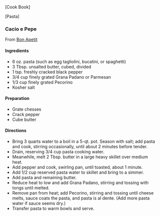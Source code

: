 [Cook Book]  

[Pasta]  

### Cacio e Pepe  
From [Bon Apetit](https://www.bonappetit.com/recipe/cacio-e-pepe)

#### Ingredients  

* 6 oz. pasta (such as egg tagliolini, bucatini, or spaghetti)  
* 3 Tbsp. unsalted butter, cubed, divided  
* 1 tsp. freshly cracked black pepper  
* 3/4 cup finely grated Grana Padano or Parmesan  
* 1/3 cup finely grated Pecorino  
* Kosher salt  

#### Preparation  

* Grate chesses  
* Crack pepper  
* Cube butter  

#### Directions  

* Bring 3 quarts water to a boil in a 5-qt. pot. Season with salt; add pasta and cook, stirring occasionally, until about 2 minutes before tender.  
* Drain, reserving 3/4 cup pasta cooking water.  
* Meanwhile, melt 2 Tbsp. butter in a large heavy skillet over medium heat.  
* Add pepper and cook, swirling pan, until toasted, about 1 minute.  
* Add 1/2 cup reserved pasta water to skillet and bring to a simmer.  
* Add pasta and remaining butter.  
* Reduce heat to low and add Grana Padano, stirring and tossing with tongs until melted.  
* Remove pan from heat; add Pecorino, stirring and tossing until cheese melts, sauce coats the pasta, and pasta is al dente.  (Add more pasta water if sauce seems dry.)  
* Transfer pasta to warm bowls and serve.
